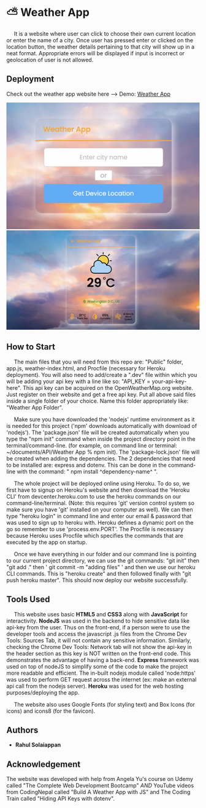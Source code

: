 # ⛅ Weather App
&nbsp;&nbsp;&nbsp;&nbsp; It is a website where user can click to choose their own current location or enter the name of a city. Once user has pressed enter or clicked on the location button, the weather details pertaining to that city will show up in a neat format. Appropriate errors will be displayed if input is incorrect or geolocation of user is not allowed.

## Deployment

Check out the weather app website here --> Demo: [Weather App](https://checkoutweather.herokuapp.com/)

![landing-page-pic](./readme-imgs/landing.png)
![city-weather-pic](./readme-imgs/weather.png)

## How to Start
&nbsp;&nbsp;&nbsp;&nbsp; The main files that you will need from this repo are: "Public" folder, app.js, weather-index.html, and Procfile (necessary for Heroku deployment). You will also need to add/create a ".dev" file within which you will be adding your api key with a line like so: "API_KEY = your-api-key-here". This api key can be acquired on the OpenWeatherMap.org website. Just register on their website and get a free api key. Put all above said files inside a single folder of your choice. Name this folder appropriately like: "Weather App Folder". 

&nbsp;&nbsp;&nbsp;&nbsp; Make sure you have downloaded the 'nodejs' runtime environment as it is needed for this project ('npm' downloads automatically with download of 'nodejs'). The 'package.json' file will be created automatically when you type the "npm init" command when inside the project directory point in the terminal/command-line. (for example, on command line or terminal: ~/documents/API/Weather App % npm init). The 'package-lock.json' file will be created when adding the dependencies. The 2 dependencies that need to be installed are: express and dotenv. This can be done in the command-line with the command: " npm install ^dependency-name^ ". 

&nbsp;&nbsp;&nbsp;&nbsp; The whole project will be deployed online using Heroku. To do so, we first have to signup on Heroku's website and then download the 'Heroku CLI' from devcenter.heroku.com to use the heroku commands on our command-line/terminal. (Note: this requires 'git' version control system so make sure you have 'git' installed on your computer as well). We can then type "heroku login" in command line and enter our email & password that was used to sign up to heroku with. Heroku defines a dynamic port on the go so remember to use 'process.env.PORT'. The Procfile is necessary because Heroku uses Procfile which specifies the commands that are executed by the app on startup. 

&nbsp;&nbsp;&nbsp;&nbsp; Once we have everything in our folder and our command line is pointing to our current project directory, we can use the git commands: "git init" then "git add ." then ' git commit -m "adding files" ' and then we use our heroku CLI commands. This is "heroku create" and then followed finally with "git push heroku master". This should now deploy our website successfully.

## Tools Used

&nbsp;&nbsp;&nbsp;&nbsp; This website uses basic **HTML5** and **CSS3** along with **JavaScript** for interactivity. **NodeJS** was used in the backend to hide sensitive data like api-key from the user. Thus on the front-end, if a person were to use the developer tools and access the javascript .js files from the Chrome Dev Tools: Sources Tab, it will not contain any sensitive information. Similarly, checking the Chrome Dev Tools: Network tab will not show the api-key in the header section as this key is NOT written on the front-end code. This demonstrates the advantage of having a back-end. **Express** framework was used on top of nodeJS to simplify some of the code to make the project more readable and efficient. The in-built nodejs module called 'node:https' was used to perform GET request across the internet (ex: make an external api call from the nodejs server). **Heroku** was used for the web hosting purposes/deploying the app.

&nbsp;&nbsp;&nbsp;&nbsp; The website also uses Google Fonts (for styling text) and Box Icons (for icons) and icons8 (for the favicon).

## Authors

  * **Rahul Solaiappan**

## Acknowledgement
The website was developed with help from Angela Yu's course on Udemy called "The Complete Web Development Bootcamp" *AND* YouTube videos from CodingNepal called "Build A Weather App with JS" and The Coding Train called "Hiding API Keys with dotenv".
